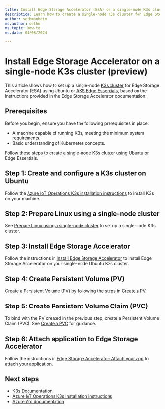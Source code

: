 ```yaml
---
title: Install Edge Storage Accelerator (ESA) on a single-node K3s cluster using Ubuntu or AKS Edge Essentials (preview)
description: Learn how to create a single-node K3s cluster for Edge Storage Accelerator and install Edge Storage Accelerator on your Ubuntu or Edge Essentials environment.
author: sethmanheim
ms.author: sethm
ms.topic: how-to
ms.date: 04/08/2024

---
```


# Install Edge Storage Accelerator on a single-node K3s cluster (preview)

This article shows how to set up a single-node [K3s cluster](https://docs.k3s.io/) for Edge Storage Accelerator (ESA) using Ubuntu or [AKS Edge Essentials](/azure/aks/hybrid/aks-edge-overview), based on the instructions provided in the Edge Storage Accelerator documentation.

## Prerequisites

Before you begin, ensure you have the following prerequisites in place:

- A machine capable of running K3s, meeting the minimum system requirements.
- Basic understanding of Kubernetes concepts.

Follow these steps to create a single-node K3s cluster using Ubuntu or Edge Essentials.

## Step 1: Create and configure a K3s cluster on Ubuntu

Follow the [Azure IoT Operations K3s installation instructions](/azure/iot-operations/get-started/quickstart-deploy?tabs=linux#connect-a-kubernetes-cluster-to-azure-arc) to install K3s on your machine.

## Step 2: Prepare Linux using a single-node cluster

See [Prepare Linux using a single-node cluster](single-node-cluster.md) to set up a single-node K3s cluster.

## Step 3: Install Edge Storage Accelerator

Follow the instructions in [Install Edge Storage Accelerator](install-edge-storage-accelerator.md) to install Edge Storage Accelerator on your single-node Ubuntu K3s cluster.

## Step 4: Create Persistent Volume (PV)

Create a Persistent Volume (PV) by following the steps in [Create a PV](create-pv.md).

## Step 5: Create Persistent Volume Claim (PVC)

To bind with the PV created in the previous step, create a Persistent Volume Claim (PVC). See [Create a PVC](create-pvc.md) for guidance.

## Step 6: Attach application to Edge Storage Accelerator

Follow the instructions in [Edge Storage Accelerator: Attach your app](attach-app.md) to attach your application.

## Next steps

- [K3s Documentation](https://k3s.io/)
- [Azure IoT Operations K3s installation instructions](/azure/iot-operations/get-started/quickstart-deploy?tabs=linux#connect-a-kubernetes-cluster-to-azure-arc)
- [Azure Arc documentation](/azure/azure-arc/)
